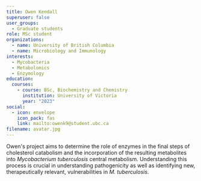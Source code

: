 ```yaml
---
title: Owen Kendall
superuser: false
user_groups:
  - Graduate students
role: MSc student
organizations:
  - name: University of British Columbia
  - name: Microbiology and Immunology
interests:
  - Mycobacteria
  - Metabolomics
  - Enzymology
education:
  courses:
    - course: BSc, Biochemistry and Chemistry
      institution: University of Victoria
      year: "2023"
social:
  - icon: envelope
    icon_pack: fas
    link: mailto:owenk9@student.ubc.ca
filename: avatar.jpg
---
```

O﻿wen's project aims to determine the role of enzymes in the final steps of cholesterol catabolism and the incorporation of the resulting metabolites into *Mycobacterium tuberculosis* central metabolism. Understanding this process is crucial in understanding pathogenicity as well as identifying new, therapeutically relevant, vulnerabilities in *M. tuberculosis*.